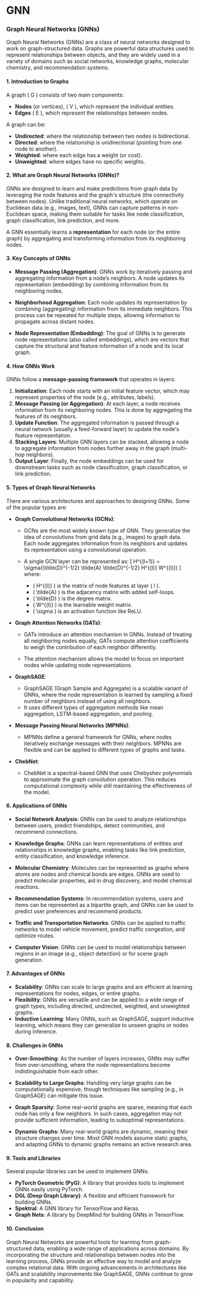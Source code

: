 # GNN
### Graph Neural Networks (GNNs)

Graph Neural Networks (GNNs) are a class of neural networks designed to work on graph-structured data. Graphs are powerful data structures used to represent relationships between objects, and they are widely used in a variety of domains such as social networks, knowledge graphs, molecular chemistry, and recommendation systems.

#### 1. **Introduction to Graphs**

A graph \( G \) consists of two main components:
- **Nodes** (or vertices), \( V \), which represent the individual entities.
- **Edges** \( E \), which represent the relationships between nodes.

A graph can be:
- **Undirected**: where the relationship between two nodes is bidirectional.
- **Directed**: where the relationship is unidirectional (pointing from one node to another).
- **Weighted**: where each edge has a weight (or cost).
- **Unweighted**: where edges have no specific weights.

#### 2. **What are Graph Neural Networks (GNNs)?**

GNNs are designed to learn and make predictions from graph data by leveraging the node features and the graph's structure (the connectivity between nodes). Unlike traditional neural networks, which operate on Euclidean data (e.g., images, text), GNNs can capture patterns in non-Euclidean space, making them suitable for tasks like node classification, graph classification, link prediction, and more.

A GNN essentially learns a **representation** for each node (or the entire graph) by aggregating and transforming information from its neighboring nodes.

#### 3. **Key Concepts of GNNs**

- **Message Passing (Aggregation)**: GNNs work by iteratively passing and aggregating information from a node’s neighbors. A node updates its representation (embedding) by combining information from its neighboring nodes.
  
- **Neighborhood Aggregation**: Each node updates its representation by combining (aggregating) information from its immediate neighbors. This process can be repeated for multiple steps, allowing information to propagate across distant nodes.

- **Node Representation (Embedding)**: The goal of GNNs is to generate node representations (also called embeddings), which are vectors that capture the structural and feature information of a node and its local graph.

#### 4. **How GNNs Work**

GNNs follow a **message-passing framework** that operates in layers:
1. **Initialization**: Each node starts with an initial feature vector, which may represent properties of the node (e.g., attributes, labels).
2. **Message Passing (or Aggregation)**: At each layer, a node receives information from its neighboring nodes. This is done by aggregating the features of its neighbors.
3. **Update Function**: The aggregated information is passed through a neural network (usually a feed-forward layer) to update the node's feature representation.
4. **Stacking Layers**: Multiple GNN layers can be stacked, allowing a node to aggregate information from nodes further away in the graph (multi-hop neighbors).
5. **Output Layer**: Finally, the node embeddings can be used for downstream tasks such as node classification, graph classification, or link prediction.

#### 5. **Types of Graph Neural Networks**

There are various architectures and approaches to designing GNNs. Some of the popular types are:

- **Graph Convolutional Networks (GCNs)**:
  - GCNs are the most widely known type of GNN. They generalize the idea of convolutions from grid data (e.g., images) to graph data. Each node aggregates information from its neighbors and updates its representation using a convolutional operation.
  
  - A single GCN layer can be represented as:
    \[
    H^{(l+1)} = \sigma(\tilde{D}^{-1/2} \tilde{A} \tilde{D}^{-1/2} H^{(l)} W^{(l)})
    \]
    where:
    - \( H^{(l)} \) is the matrix of node features at layer \( l \).
    - \( \tilde{A} \) is the adjacency matrix with added self-loops.
    - \( \tilde{D} \) is the degree matrix.
    - \( W^{(l)} \) is the learnable weight matrix.
    - \( \sigma \) is an activation function like ReLU.
  
- **Graph Attention Networks (GATs)**:
  - GATs introduce an attention mechanism in GNNs. Instead of treating all neighboring nodes equally, GATs compute attention coefficients to weigh the contribution of each neighbor differently.
  
  - The attention mechanism allows the model to focus on important nodes while updating node representations.

- **GraphSAGE**:
  - GraphSAGE (Graph Sample and Aggregate) is a scalable variant of GNNs, where the node representation is learned by sampling a fixed number of neighbors instead of using all neighbors.
  - It uses different types of aggregation methods like mean aggregation, LSTM-based aggregation, and pooling.

- **Message Passing Neural Networks (MPNNs)**:
  - MPNNs define a general framework for GNNs, where nodes iteratively exchange messages with their neighbors. MPNNs are flexible and can be applied to different types of graphs and tasks.

- **ChebNet**:
  - ChebNet is a spectral-based GNN that uses Chebyshev polynomials to approximate the graph convolution operation. This reduces computational complexity while still maintaining the effectiveness of the model.

#### 6. **Applications of GNNs**

- **Social Network Analysis**: GNNs can be used to analyze relationships between users, predict friendships, detect communities, and recommend connections.
  
- **Knowledge Graphs**: GNNs can learn representations of entities and relationships in knowledge graphs, enabling tasks like link prediction, entity classification, and knowledge inference.

- **Molecular Chemistry**: Molecules can be represented as graphs where atoms are nodes and chemical bonds are edges. GNNs are used to predict molecular properties, aid in drug discovery, and model chemical reactions.

- **Recommendation Systems**: In recommendation systems, users and items can be represented as a bipartite graph, and GNNs can be used to predict user preferences and recommend products.

- **Traffic and Transportation Networks**: GNNs can be applied to traffic networks to model vehicle movement, predict traffic congestion, and optimize routes.

- **Computer Vision**: GNNs can be used to model relationships between regions in an image (e.g., object detection) or for scene graph generation.

#### 7. **Advantages of GNNs**

- **Scalability**: GNNs can scale to large graphs and are efficient at learning representations for nodes, edges, or entire graphs.
- **Flexibility**: GNNs are versatile and can be applied to a wide range of graph types, including directed, undirected, weighted, and unweighted graphs.
- **Inductive Learning**: Many GNNs, such as GraphSAGE, support inductive learning, which means they can generalize to unseen graphs or nodes during inference.

#### 8. **Challenges in GNNs**

- **Over-Smoothing**: As the number of layers increases, GNNs may suffer from over-smoothing, where the node representations become indistinguishable from each other.
  
- **Scalability to Large Graphs**: Handling very large graphs can be computationally expensive, though techniques like sampling (e.g., in GraphSAGE) can mitigate this issue.

- **Graph Sparsity**: Some real-world graphs are sparse, meaning that each node has only a few neighbors. In such cases, aggregation may not provide sufficient information, leading to suboptimal representations.

- **Dynamic Graphs**: Many real-world graphs are dynamic, meaning their structure changes over time. Most GNN models assume static graphs, and adapting GNNs to dynamic graphs remains an active research area.

#### 9. **Tools and Libraries**

Several popular libraries can be used to implement GNNs:
- **PyTorch Geometric (PyG)**: A library that provides tools to implement GNNs easily using PyTorch.
- **DGL (Deep Graph Library)**: A flexible and efficient framework for building GNNs.
- **Spektral**: A GNN library for TensorFlow and Keras.
- **Graph Nets**: A library by DeepMind for building GNNs in TensorFlow.

#### 10. **Conclusion**

Graph Neural Networks are powerful tools for learning from graph-structured data, enabling a wide range of applications across domains. By incorporating the structure and relationships between nodes into the learning process, GNNs provide an effective way to model and analyze complex relational data. With ongoing advancements in architectures like GATs and scalability improvements like GraphSAGE, GNNs continue to grow in popularity and capability.
